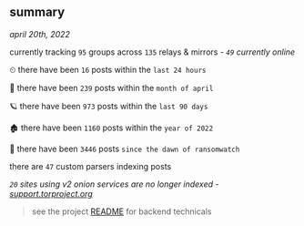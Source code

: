 
## summary
_april 20th, 2022_

currently tracking `95` groups across `135` relays & mirrors - _`49` currently online_

⏲ there have been `16` posts within the `last 24 hours`

🦈 there have been `239` posts within the `month of april`

🪐 there have been `973` posts within the `last 90 days`

🏚 there have been `1160` posts within the `year of 2022`

🦕 there have been `3446` posts `since the dawn of ransomwatch`

there are `47` custom parsers indexing posts

_`20` sites using v2 onion services are no longer indexed - [support.torproject.org](https://support.torproject.org/onionservices/v2-deprecation/)_

> see the project [README](https://github.com/thetanz/ransomwatch#ransomwatch--) for backend technicals
